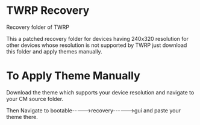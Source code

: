TWRP Recovery
=============

Recovery folder of TWRP

This a patched recovery folder for devices having 240x320 resolution for other devices whose resolution is not supported by TWRP just download this folder and apply themes manually.


To Apply Theme Manually
=======================

Download the theme which supports your device resolution and navigate to your CM source folder.

Then Navigate to bootable----->recovery------>gui and paste your theme there.
